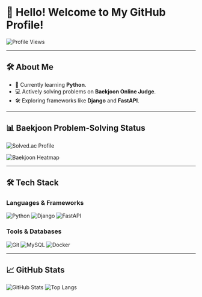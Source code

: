 # 👋 Hello! Welcome to My GitHub Profile!

![Profile Views](https://hits.seeyoufarm.com/api/count/incr/badge.svg?url=https://github.com/username&title=Profile%20Views)

-----

## 🛠 About Me
- 🌱 Currently learning **Python**.
- 💻 Actively solving problems on **Baekjoon Online Judge**.
- 🛠 Exploring frameworks like **Django** and **FastAPI**.

---

## 📊 Baekjoon Problem-Solving Status
![Solved.ac Profile](http://mazassumnida.wtf/api/v2/generate_badge?boj=pet0727)

![Baekjoon Heatmap](http://mazandi.herokuapp.com/api?handle=pet0727&theme=dark)

---

## 🛠️ Tech Stack
### Languages & Frameworks
![Python](https://img.shields.io/badge/-Python-3776AB?logo=python&logoColor=white&style=flat)
![Django](https://img.shields.io/badge/-Django-092E20?logo=django&logoColor=white&style=flat)
![FastAPI](https://img.shields.io/badge/-FastAPI-009688?logo=fastapi&logoColor=white&style=flat)

### Tools & Databases
![Git](https://img.shields.io/badge/-Git-F05032?logo=git&logoColor=white&style=flat)
![MySQL](https://img.shields.io/badge/-MySQL-4479A1?logo=mysql&logoColor=white&style=flat)
![Docker](https://img.shields.io/badge/-Docker-2496ED?logo=docker&logoColor=white&style=flat)

---

## 📈 GitHub Stats
![GitHub Stats](https://github-readme-stats.vercel.app/api?username=Kiyeoun&show_icons=true&theme=radical)
![Top Langs](https://github-readme-stats.vercel.app/api/top-langs/?username=Kiyeoun&layout=compact&theme=radical)
